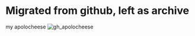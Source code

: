 # Migrated from github, left as archive

my apolocheese
![gh_apolocheese](https://github.com/Realswitzer/Realswitzer.github.io/assets/39711351/10939429-a9e5-4575-a1a2-19e7f9e94313)
